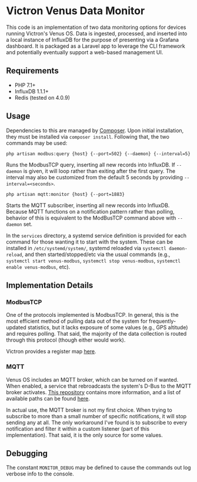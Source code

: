 # Victron Venus Data Monitor

This code is an implementation of two data monitoring options for devices running Victron's Venus OS. Data is ingested, processed, and inserted into a local instance of InfluxDB for the purpose of presenting via a Grafana dashboard. It is packaged as a Laravel app to leverage the CLI framework and potentially eventually support a web-based management UI.

## Requirements

- PHP 7.1+
- InfluxDB 1.1.1+
- Redis (tested on 4.0.9)

## Usage

Dependencies to this are managed by [Composer](https://getcomposer.org). Upon initial installation, they must be installed via `composer install`. Following that, the two commands may be used:

`php artisan modbus:query {host} {--port=502} {--daemon} {--interval=5}`

Runs the ModbusTCP query, inserting all new records into InfluxDB. If `--daemon` is given, it will loop rather than exiting after the first query. The interval may also be customized from the default 5 seconds by providing `--interval=<seconds>`.

`php artisan mqtt:monitor {host} {--port=1883}`

Starts the MQTT subscriber, inserting all new records into InfluxDB. Because MQTT functions on a notification pattern rather than polling, behavior of this is equivalent to the ModBusTCP command above with `--daemon` set.

In the `services` directory, a systemd service definition is provided for each command for those wanting it to start with the system. These can be installed in `/etc/systemd/system/`, systemd reloaded via `systemctl daemon-reload`, and then started/stopped/etc via the usual commands (e.g., `systemctl start venus-modbus`, `systemctl stop venus-modbus`, `systemctl enable venus-modbus`, etc).

## Implementation Details

### ModbusTCP

One of the protocols implemented is ModbusTCP. In general, this is the most efficient method of pulling data out of the system for frequently-updated statistics, but it lacks exposure of some values (e.g., GPS altitude) and requires polling. That said, the majority of the data collection is routed through this protocol (though either would work).

Victron provides a register map [here](https://github.com/victronenergy/dbus_modbustcp/blob/master/CCGX-Modbus-TCP-register-list.xlsx).

### MQTT

Venus OS includes an MQTT broker, which can be turned on if wanted. When enabled, a service that rebroadcasts the system's D-Bus to the MQTT broker activates. [This repository](https://github.com/victronenergy/dbus-mqtt) contains more information, and a list of available paths can be found [here](https://github.com/victronenergy/venus/wiki/dbus).

In actual use, the MQTT broker is not my first choice. When trying to subscribe to more than a small number of specific notifications, it will stop sending any at all. The only workaround I've found is to subscribe to every notification and filter it within a custom listener (part of this implementation). That said, it is the only source for some values.

## Debugging

The constant `MONITOR_DEBUG` may be defined to cause the commands out log verbose info to the console.